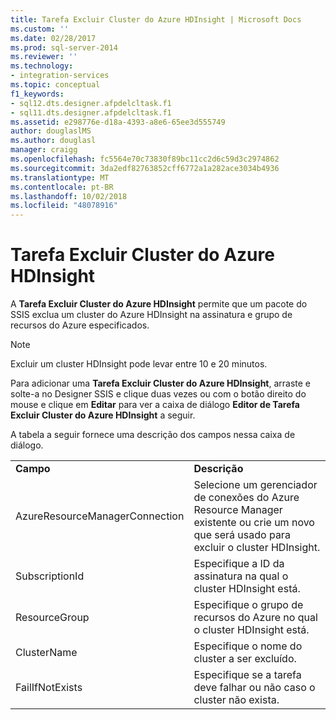 ```yaml
---
title: Tarefa Excluir Cluster do Azure HDInsight | Microsoft Docs
ms.custom: ''
ms.date: 02/28/2017
ms.prod: sql-server-2014
ms.reviewer: ''
ms.technology:
- integration-services
ms.topic: conceptual
f1_keywords:
- sql12.dts.designer.afpdelcltask.f1
- sql11.dts.designer.afpdelcltask.f1
ms.assetid: e298776e-d18a-4393-a8e6-65ee3d555749
author: douglaslMS
ms.author: douglasl
manager: craigg
ms.openlocfilehash: fc5564e70c73830f89bc11cc2d6c59d3c2974862
ms.sourcegitcommit: 3da2edf82763852cff6772a1a282ace3034b4936
ms.translationtype: MT
ms.contentlocale: pt-BR
ms.lasthandoff: 10/02/2018
ms.locfileid: "48078916"
---
```

# <a name="azure-hdinsight-delete-cluster-task"></a>Tarefa Excluir Cluster do Azure HDInsight
A **Tarefa Excluir Cluster do Azure HDInsight** permite que um pacote do SSIS exclua um cluster do Azure HDInsight na assinatura e grupo de recursos do Azure especificados.
  
> [!NOTE]
> Excluir um cluster HDInsight pode levar entre 10 e 20 minutos.  
  
Para adicionar uma **Tarefa Excluir Cluster do Azure HDInsight**, arraste e solte-a no Designer SSIS e clique duas vezes ou com o botão direito do mouse e clique em **Editar** para ver a caixa de diálogo **Editor de Tarefa Excluir Cluster do Azure HDInsight** a seguir.  
  
A tabela a seguir fornece uma descrição dos campos nessa caixa de diálogo.  
  
|||  
|-|-|  
|**Campo**|**Descrição**|  
|AzureResourceManagerConnection|Selecione um gerenciador de conexões do Azure Resource Manager existente ou crie um novo que será usado para excluir o cluster HDInsight.|
|SubscriptionId|Especifique a ID da assinatura na qual o cluster HDInsight está.|
|ResourceGroup|Especifique o grupo de recursos do Azure no qual o cluster HDInsight está.|
|ClusterName|Especifique o nome do cluster a ser excluído.|  
|FailIfNotExists|Especifique se a tarefa deve falhar ou não caso o cluster não exista.|
